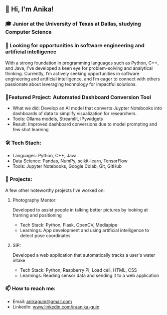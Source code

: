 ## 👋 Hi, I'm Anika!

### 🎓 Junior at the University of Texas at Dallas, studying Computer Science

### 🔭 Looking for opportunities in software engineering and artificial intelligence

With a strong foundation in programming languages such as Python, C++, and Java, I've developed a keen eye for problem-solving and analytical thinking. 
Currently, I’m actively seeking opportunities in software engineering and artificial intelligence, and I’m eager to connect with others passionate about leveraging technology for impactful solutions.

### 🎯Featured Project: Automated Dashboard Conversion Tool
* What we did: Develop an AI model that converts Juypter Notebooks into dashboards of data to simplify visualization for researchers. 
* Tools: Ollama models, Streamlit, IPywidgets
* Result: Improved dashboard conversions due to model prompting and few shot learning

### 🛠 Tech Stach:
* Languages: Python, C++, Java
* Data Science: Pandas, NumPy, scikit-learn, TensorFlow
* Tools: Jupyter Notebooks, Google Colab, Git, GitHub

### 🚀 Projects:
A few other noteworthy projects I’ve worked on:
1. Photography Mentor:
   
   Developed to assist people in talking better pictures by looking at framing and positioning
   * Tech Stack: Python, Flask, OpenCV, Mediapipe
   * Learnings: App development and using artificial intelligence to detect pose coordinates
3. SIP:
   
   Developed a web application that automatically tracks a user's water intake
   * Tech Stack: Python, Raspberry Pi, Load cell, HTML, CSS
   * Learnings: Reading sensor data and sending it to a web application

### 📫 How to reach me:
* Email: anikaguin@gmail.com
* LinkedIn: www.linkedin.com/in/anika-guin

<!--
**anikaguin/anikaguin** is a ✨ _special_ ✨ repository because its `README.md` (this file) appears on your GitHub profile.

Here are some ideas to get you started:

- 🔭 I’m currently working on ...
- 🌱 I’m currently learning ...
- 👯 I’m looking to collaborate on ...
- 🤔 I’m looking for help with ...
- 💬 Ask me about ...
- 📫 How to reach me: ...
- 😄 Pronouns: ...
- ⚡ Fun fact: ...
-->
